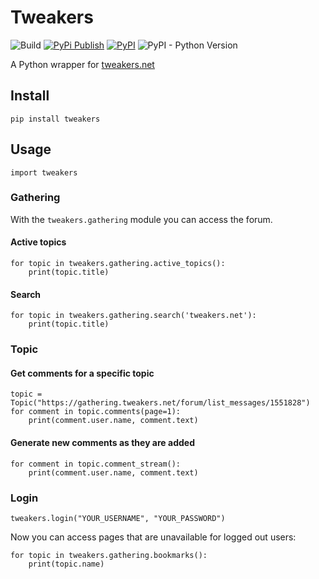 # Tweakers
![Build](https://github.com/timotk/tweakers/workflows/Build/badge.svg)
[![PyPi Publish](https://github.com/timotk/tweakers/actions/workflows/python-publish.yml/badge.svg)](https://github.com/timotk/tweakers/actions/workflows/python-publish.yml)
[![PyPI](https://img.shields.io/pypi/v/tweakers.svg)](https://pypi.org/project/tweakers)
![PyPI - Python Version](https://img.shields.io/pypi/pyversions/tweakers.svg)

A Python wrapper for [tweakers.net](https://tweakers.net/)

## Install
```
pip install tweakers
```

## Usage
```
import tweakers
```

### Gathering
With the `tweakers.gathering` module you can access the forum.
#### Active topics
```
for topic in tweakers.gathering.active_topics():
    print(topic.title)
```

#### Search
```
for topic in tweakers.gathering.search('tweakers.net'):
    print(topic.title)
```

### Topic
#### Get comments for a specific topic
```
topic = Topic("https://gathering.tweakers.net/forum/list_messages/1551828")
for comment in topic.comments(page=1):
    print(comment.user.name, comment.text)
```

#### Generate new comments as they are added
```
for comment in topic.comment_stream():
    print(comment.user.name, comment.text)
```

### Login
```
tweakers.login("YOUR_USERNAME", "YOUR_PASSWORD")
```
Now you can access pages that are unavailable for logged out users:
```
for topic in tweakers.gathering.bookmarks():
    print(topic.name)
```
